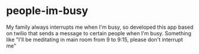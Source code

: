 # people-im-busy
My family always interrupts me when I'm busy, so developed this app based on twilio that sends a message to certain people when I'm busy. Something like "I'll be meditating in main room from 9 to 9:15, please don't interrupt me"
